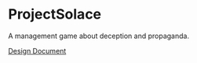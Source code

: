 # ProjectSolace
A management game about deception and propaganda.

[Design Document](https://docs.google.com/document/d/1JvtTvNNkhsKyplRZaa_YOi_yrq-eVS1btANRDa4gGn0/edit?usp=sharing)
